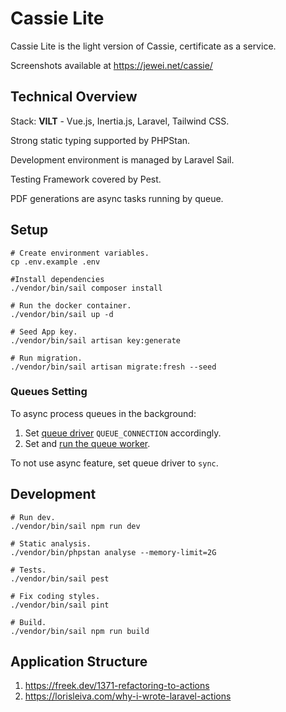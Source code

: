# Cassie Lite

Cassie Lite is the light version of Cassie, certificate as a service.

Screenshots available at https://jewei.net/cassie/


## Technical Overview

Stack: **VILT** - Vue.js, Inertia.js, Laravel, Tailwind CSS.

Strong static typing supported by PHPStan.

Development environment is managed by Laravel Sail.

Testing Framework covered by Pest.

PDF generations are async tasks running by queue. 


## Setup

```
# Create environment variables.
cp .env.example .env

#Install dependencies
./vendor/bin/sail composer install

# Run the docker container.
./vendor/bin/sail up -d

# Seed App key.
./vendor/bin/sail artisan key:generate

# Run migration.
./vendor/bin/sail artisan migrate:fresh --seed
```


### Queues Setting

To async process queues in the background:

1. Set [queue driver](https://laravel.com/docs/10.x/queues#driver-prerequisites) `QUEUE_CONNECTION` accordingly.
2. Set and [run the queue worker](https://laravel.com/docs/10.x/queues#running-the-queue-worker).

To not use async feature, set queue driver to `sync`.


## Development

```
# Run dev.
./vendor/bin/sail npm run dev

# Static analysis.
./vendor/bin/phpstan analyse --memory-limit=2G

# Tests.
./vendor/bin/sail pest

# Fix coding styles.
./vendor/bin/sail pint

# Build.
./vendor/bin/sail npm run build
```


## Application Structure

1. https://freek.dev/1371-refactoring-to-actions
2. https://lorisleiva.com/why-i-wrote-laravel-actions
